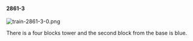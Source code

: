 #### 2861-3
![train-2861-3-0.png](https://github.com/lil-lab/nlvr/raw/master/nlvr/train/images/20/train-2861-3-0.png "train-2861-3-0.png")

There is a four blocks tower and the second block from the base is blue.
